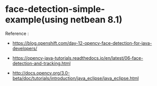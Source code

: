 # face-detection-simple-example(using netbean 8.1)
Reference : 
- https://blog.openshift.com/day-12-opencv-face-detection-for-java-developers/

- https://opencv-java-tutorials.readthedocs.io/en/latest/06-face-detection-and-tracking.html

- http://docs.opencv.org/3.0-beta/doc/tutorials/introduction/java_eclipse/java_eclipse.html
